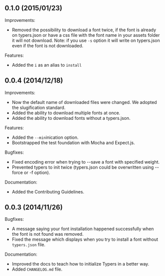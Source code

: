 ## 0.1.0 (2015/01/23)

Improvements:

- Removed the possibility to download a font twice, if the font is already on typers.json or have a css file with the font name in your assets folder it will not download. Note: if you use `-s` option it will write on typers.json even if the font is not downloaded.

Features:

- Added the `i` as an alias to `install`
## 0.0.4 (2014/12/18)

Improvements:

- Now the default name of downloaded files were changed. We adopted the slugification standard.
- Added the ability to download multiple fonts at once.
- Added the ability to download fonts without a typers.json.

Features:

- Added the `--min`inication option.
- Bootstrapped the test foundation with Mocha and Expect.js.

Bugfixes:

- Fixed encoding error when trying to --save a font with specified weight.
- Prevented typers to init twice (typers.json could be overwritten using --force or -f option).

Documentation:

- Added the Contributing Guidelines.

## 0.0.3 (2014/11/26)

Bugfixes:

- A message saying your font installation happened successfully when the font
is not found was removed.
- Fixed the message which displays when you try to install a font without
`typers.json` file.

Documentation:

- Improved the docs to teach how to initialize Typers in a better way.
- Added `CHANGELOG.md` file.
